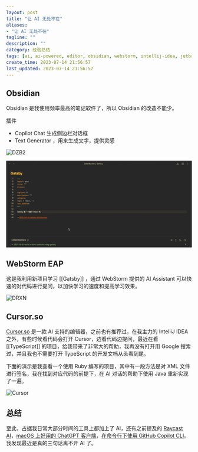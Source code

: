 ```yaml
---
layout: post
title: "让 AI 无处不在"
aliases:
- "让 AI 无处不在"
tagline: ""
description: ""
category: 经验总结
tags: [ai, ai-powered, editor, obsidian, webstorm, intellij-idea, jetbrain, cursor]
create_time: 2023-07-14 21:56:57
last_updated: 2023-07-14 21:56:57
---
```


## Obsidian

Obsidian 是我使用频率最高的笔记软件了，所以 Obsidian 的改造不能少。

插件

- Copilot Chat 生成侧边栏对话框
- Text Generator ，用来生成文字，提供灵感

![DZB2](https://photo.einverne.info/images/2023/07/14/DZB2.png)

![obsidian text generator](/assets/obsidian-text-generator.gif)

## WebStorm EAP

这是我利用新项目学习 [[Gatsby]] ，通过 WebStorm 提供的 AI Assistant 可以快速的对代码进行提问，以加快学习的速度和提高学习效果。

![DRXN](https://photo.einverne.info/images/2023/07/14/DRXN.png)

## Cursor.so

[Cursor.so](/post/2023/03/ai-powered-editor-cursor-so.html) 是一款 AI 支持的编辑器，之前也有推荐过，在我主力的 IntelliJ IDEA 之外，有些时候看代码会打开 Cursor，边看代码边提问，最近在看 [[TypeScript]] 的项目，给我带来了非常大的帮助，我再没有打开用 Google 搜索过，并且我也不需要打开 TypeScript 的开发文档从头看到尾。

下面的演示是我查看一个使用 Ruby 编写的项目，其中有一段方法是对 XML 文件进行签名，我在找到对应代码的前提下，在 AI 对话的帮助下使用 Java 重新实现了一遍。

![Cursor](https://photo.einverne.info/images/2023/05/25/9bpn.png)

## 总结
至此，占据我日常大部分时间的工具上都加上了 AI，还有之前提及的 [Raycast AI](/post/2023/04/raycast-ai-usage.html)，[macOS 上好用的 ChatGPT 客户端](/post/2023/06/macos-chatgpt-app.html)，[在命令行下使用 GitHub Copilot CLI](/post/2023/03/github-copilot-cli.html)。我发现最近是真的三句话离不开 AI 了。